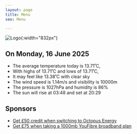 ```yaml
---
layout: page
title: Menu
seo: Menu

---
```


![Logo](/images/logo.jpg){:width="832px"}

<!-- weather_marker starts -->
## On Monday, 16 June 2025

- The average temperature today is 13.71˚C,
- With highs of 13.71˚C and lows of 13.71˚C,
- It may feel like 13.38˚C with clear sky
- The wind speed is 1.14m/s and visibility is 10000m
- The pressure is 1027hPa and humidity is 86%
- The sun will rise at 03:48 and set at 20:29

<!-- weather_marker ends -->

## Sponsors

- [Get £50 credit when switching to Octopus Energy](https://bit.ly/3oD1nnS)
- [Get £75 when taking a 1000mb YouFibre broadband plan](https://aklam.io/91zWhU?)
